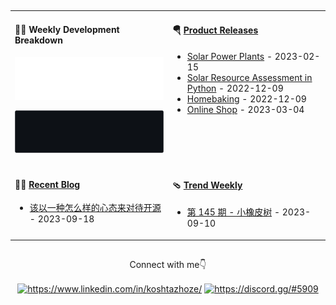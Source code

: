 <p align="center">
  <img src="https://github.com/KoshtaZ/KoshtaZ/raw/main/into.gif" alt="">
</p>

<table width="960px">
<tr>
<td valign="top" width="50%">

#### 🏊‍♂️ Weekly Development Breakdown

![light](https://raw.githubusercontent.com/KoshtaZ/KoshtaZ/main/Images/language_stats.svg#gh-light-mode-only)

![dark](https://raw.githubusercontent.com/KoshtaZ/KoshtaZ/main/Images/language_stats_black.svg#gh-dark-mode-only)

</td>
<td valign="top" width="50%">

#### 🪂 <a href="https://github.com/tw93/tw93/blob/master/releases.md" target="_blank">Product Releases</a>

<!-- recent_releases starts -->
* <a href='https://github.com/KoshtaZ/Solar-power-plants' target='_blank'>Solar Power Plants</a> - 2023-02-15
* <a href='https://github.com/KoshtaZ/Solar-Resource-Assessment-in-Python' target='_blank'>Solar Resource Assessment in Python</a> - 2022-12-09
* <a href='https://github.com/KoshtaZ/homebanking' target='_blank'>Homebaking</a> - 2022-12-09
* <a href='https://github.com/KoshtaZ/web-service-springboot3-jpa-hibernate' target='_blank'> Online Shop</a> - 2023-03-04
<!-- recent_releases ends -->

</td>
</tr>
<tr>
<td valign="top" width="50%">


#### 🤾‍♂️ <a href="https://tw93.fun" target="_blank">Recent Blog</a>
<!-- blog starts -->

- <a href='https://tw93.fun/2023-09-18/open.html' target='_blank'>该以一种怎么样的心态来对待开源</a> - 2023-09-18

<!-- blog ends -->


</td>
<td valign="top" width="50%">

#### 🩴 <a href="https://weekly.tw93.fun" target="_blank">Trend Weekly</a>
<!-- weekly starts -->

- [第 145 期 - 小橡皮树](https://weekly.tw93.fun/posts/145-%E5%B0%8F%E6%A9%A1%E7%9A%AE%E6%A0%91) - 2023-09-10


<!-- weekly ends -->


</td>
</tr>

</table>

 
  ##
<div
  <h3 align="center">Connect with me👇</h3>
 
  <p align="center">
    
  <a href="https://linkedin.com/in/koshtazhoze/" target="blank"><img align="center" src="https://raw.githubusercontent.com/rahuldkjain/github-profile-readme-generator/master/src/images/icons/Social/linked-in-alt.svg" alt="https://www.linkedin.com/in/koshtazhoze/" height="30" width="40" /></a>
    <a href="https://discord.gg/https://discord.gg/#KoshtaZ" target="blank"><img align="center" src="https://raw.githubusercontent.com/rahuldkjain/github-profile-readme-generator/master/src/images/icons/Social/discord.svg" alt="https://discord.gg/#5909" height="30" width="40" /></a>
    
  </p>
</div>

##



